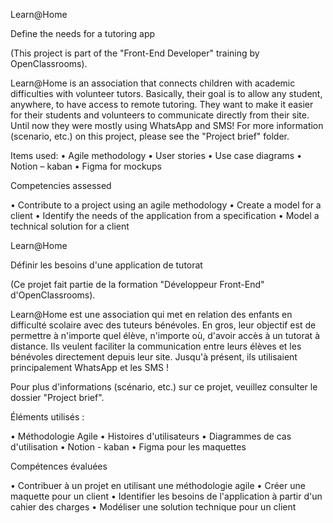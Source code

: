 Learn@Home

Define the needs for a tutoring app

(This project is part of the "Front-End Developer" training by OpenClassrooms).

Learn@Home is an association that connects children with academic difficulties with volunteer tutors. Basically, their goal is to allow any student, anywhere, to have access to remote tutoring.
They want to make it easier for their students and volunteers to communicate directly from their site. Until now they were mostly using WhatsApp and SMS!
For more information (scenario, etc.) on this project, please see the "Project brief" folder.

Items used: 
•	Agile methodology
•	User stories
•	Use case diagrams
•	Notion – kaban
•	Figma for mockups

Competencies assessed

•	Contribute to a project using an agile methodology
•	Create a model for a client
•	Identify the needs of the application from a specification
•	Model a technical solution for a client


Learn@Home

Définir les besoins d'une application de tutorat

(Ce projet fait partie de la formation "Développeur Front-End" d'OpenClassrooms).

Learn@Home est une association qui met en relation des enfants en difficulté scolaire avec des tuteurs bénévoles. En gros, leur objectif est de permettre à n'importe quel élève, n'importe où, d'avoir accès à un tutorat à distance.
Ils veulent faciliter la communication entre leurs élèves et les bénévoles directement depuis leur site. Jusqu'à présent, ils utilisaient principalement WhatsApp et les SMS !

Pour plus d'informations (scénario, etc.) sur ce projet, veuillez consulter le dossier "Project brief".

Éléments utilisés : 

•	Méthodologie Agile
•	Histoires d'utilisateurs
•	Diagrammes de cas d'utilisation
•	Notion - kaban
•	Figma pour les maquettes

Compétences évaluées

•	Contribuer à un projet en utilisant une méthodologie agile
•	Créer une maquette pour un client
•	Identifier les besoins de l'application à partir d'un cahier des charges
•	Modéliser une solution technique pour un client


